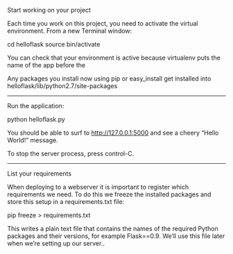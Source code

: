 Start working on your project

Each time you work on this project, you need to activate the virtual environment. From a new Terminal window:

cd helloflask
source bin/activate

You can check that your environment is active because virtualenv puts the name of the app before the

Any packages you install now using pip or easy_install get installed into helloflask/lib/python2.7/site-packages

---

Run the application:

python helloflask.py

You should be able to surf to http://127.0.0.1:5000 and see a cheery “Hello World!” message.

To stop the server process, press control-C.

---

List your requirements

When deploying to a webserver it is important to register which requirements we need. To do this we freeze the installed packages and store this setup in a requirements.txt file:

pip freeze > requirements.txt

This writes a plain text file that contains the names of the required Python packages and their versions, for example Flask==0.9. We’ll use this file later when we’re setting up our server..
